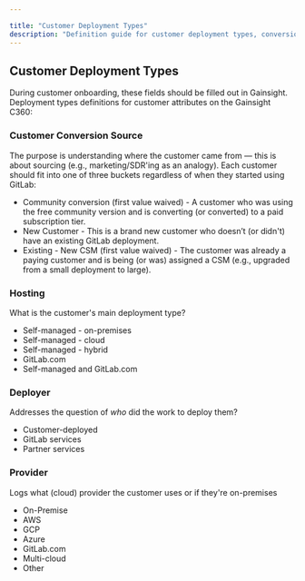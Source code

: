```yaml
---

title: "Customer Deployment Types"
description: "Definition guide for customer deployment types, conversion sources, hosting, deployer method, and provider."
---
```

## Customer Deployment Types

During customer onboarding, these fields should be filled out in Gainsight. Deployment types definitions for customer attributes on the Gainsight C360:

### Customer Conversion Source

The purpose is understanding where the customer came from — this is about sourcing (e.g., marketing/SDR'ing as an analogy). Each customer should fit into one of three buckets regardless of when they started using GitLab:

- Community conversion (first value waived) - A customer who was using the free community version and is converting (or converted) to a paid subscription tier.
- New Customer - This is a brand new customer who doesn’t (or didn't) have an existing GitLab deployment.
- Existing - New CSM (first value waived) - The customer was already a paying customer and is being (or was) assigned a CSM (e.g., upgraded from a small deployment to large).

### Hosting

What is the customer's main deployment type?

- Self-managed - on-premises
- Self-managed - cloud
- Self-managed - hybrid
- GitLab.com
- Self-managed and GitLab.com

### Deployer

Addresses the question of *who* did the work to deploy them?

- Customer-deployed
- GitLab services
- Partner services

### Provider

Logs what (cloud) provider the customer uses or if they're on-premises

- On-Premise
- AWS
- GCP
- Azure
- GitLab.com
- Multi-cloud
- Other
